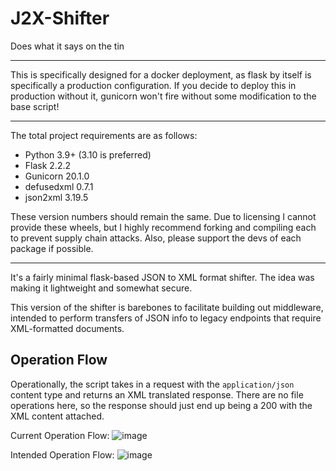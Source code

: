 # J2X-Shifter
Does what it says on the tin

---

This is specifically designed for a docker deployment, as flask by itself is specifically a production configuration.
If you decide to deploy this in production without it, gunicorn won't fire without some modification to the base script!

---
The total project requirements are as follows:

- Python 3.9+ (3.10 is preferred)
- Flask 2.2.2
- Gunicorn 20.1.0
- defusedxml 0.7.1
- json2xml 3.19.5

These version numbers should remain the same. Due to licensing I cannot provide
these wheels, but I highly recommend forking and compiling each to prevent
supply chain attacks. Also, please support the devs of each package if possible.

---

It's a fairly minimal flask-based JSON to XML format shifter. 
The idea was making it lightweight and somewhat secure. 


This version of the shifter is barebones to facilitate
building out middleware, intended to perform transfers of JSON info to legacy
endpoints that require XML-formatted documents.





Operation Flow
---
Operationally, the script takes in a request with the
```application/json``` content type and returns an XML translated
response. There are no file operations here, so the response should just end up being a 200 with the XML content attached.

Current Operation Flow:
![image](https://user-images.githubusercontent.com/101837956/193079003-b0c2b797-e4d0-4a46-826d-7350417efbf8.png)

Intended Operation Flow:
![image](https://user-images.githubusercontent.com/101837956/193079213-a7d9e0e1-8ad8-47bf-97c3-252436dcc7e5.png)

